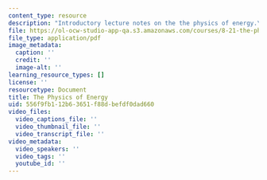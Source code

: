 ```yaml
---
content_type: resource
description: "Introductory lecture notes on the the physics of energy.\r\n"
file: https://ol-ocw-studio-app-qa.s3.amazonaws.com/courses/8-21-the-physics-of-energy-fall-2009/556f9fb112b63651f88dbefdf0dad660_MIT8_21s09_lec01.pdf
file_type: application/pdf
image_metadata:
  caption: ''
  credit: ''
  image-alt: ''
learning_resource_types: []
license: ''
resourcetype: Document
title: The Physics of Energy
uid: 556f9fb1-12b6-3651-f88d-befdf0dad660
video_files:
  video_captions_file: ''
  video_thumbnail_file: ''
  video_transcript_file: ''
video_metadata:
  video_speakers: ''
  video_tags: ''
  youtube_id: ''
---
```


